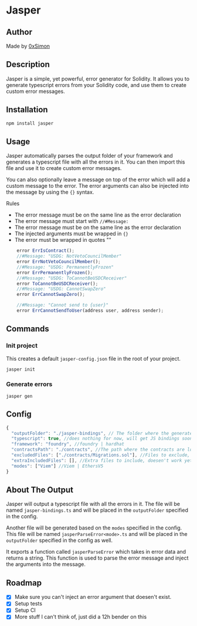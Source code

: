 # Jasper

## Author

Made by <a href="https://x.com/0xSimon" target="_blank">0xSimon</a>

## Description

Jasper is a simple, yet powerful, error generator for Solidity. It allows you to generate typescript errors from your Solidity code, and use them to create custom error messages.

## Installation

```bash
npm install jasper
```

## Usage

Jasper automatically parses the output folder of your framework and generates a typescript file with all the errors in it. You can then import this file and use it to create custom error messages.

You can also optionally leave a message on top of the error which will add a custom message to the error.
The error arguments can also be injected into the message by using the `{}` syntax.

Rules

- The error message must be on the same line as the error declaration
- The error message must start with `//#Message:`
- The error message must be on the same line as the error declaration
- The injected arguments must be wrapped in `{}`
- The error must be wrapped in quotes ""

```typescript
    error ErrIsContract();
    //#Message: "USDG: NotVetoCouncilMember"
    error ErrNotVetoCouncilMember();
    //#Message: "USDG: PermanentlyFrozen"
    error ErrPermanentlyFrozen();
    //#Message: "USDG: ToCannotBeUSDCReceiver"
    error ToCannotBeUSDCReceiver();
    //#Message: "USDG: CannotSwapZero"
    error ErrCannotSwapZero();

    //#Message: "Cannot send to {user}"
    error ErrCannotSendToUser(address user, address sender);
```

## Commands

### Init project

This creates a default `jasper-config.json` file in the root of your project.

`jasper init`

### Generate errors

`jasper gen`

## Config

```typescript
{
  "outputFolder": "./jasper-bindings", // The folder where the generated typescript file will be placed
  "typescript": true, //does nothing for now, will get JS bindings soon
  "framework": "foundry", //foundry | hardhat
  "contractsPath": "./contracts", //The path where the contracts are located
  "excludedFiles": ["./contracts/Migrations.sol"], //Files to exclude, doesen't work yet
  "extraIncludedFiles": [], //Extra files to include, doesen't work yet
  "modes": ["Viem"] //Viem | EthersV5
}

```

## About The Output

Jasper will output a typescript file with all the errors in it. The file will be named `jasper-bindings.ts` and will be placed in the `outputFolder` specified in the config.

Another file will be generated based on the `modes` specified in the config. This file will be named `jasperParseError<mode>.ts` and will be placed in the `outputFolder` specified in the config as well.

It exports a function called `jasperParseError` which takes in error data and returns a string. This function is used to parse the error message and inject the arguments into the message.

## Roadmap

- [x] Make sure you can't inject an error argument that doesen't exist.
- [x] Setup tests
- [x] Setup CI
- [x] More stuff I can't think of, just did a 12h bender on this
